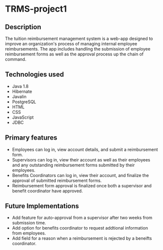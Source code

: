 # TRMS-project1

Description
----------------------------------------

The tuition reimbursement management system is a web-app designed to improve an organization's process of managing internal employee reimbursements. The app includes handling the submission of employee reimbursement forms as well as the approval process up the chain of command.

Technologies used
---------------------------------------

  - Java 1.8
  - Hibernate
  - Javalin
  - PostgreSQL
  - HTML
  - CSS
  - JavaScript
  - JDBC

Primary features
-----------------------------------------

  - Employees can log in, view account details, and submit a reimbursement form.
  - Supervisors can log in, view their account as well as their employees and any outstanding reimbursement forms submitted by their employees.
  - Benefits Coordinators can log in, view their account, and finalize the approval of submitted reimbursement forms.
  - Reimbursement form approval is finalized once both a supervisor and benefit coordinator have approved.

Future Implementations
-----------------------------------------

  - Add feature for auto-approval from a supervisor after two weeks from submission time.
  - Add option for benefits coordinator to request addtional information from employees.
  - Add field for a reason when a reimbursement is rejected by a beneifts coordinator.
